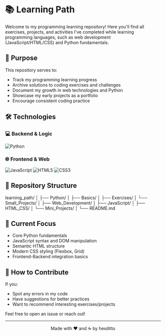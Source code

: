 # 📚 Learning Path

Welcome to my programming learning repository! Here you'll find all exercises, projects, and activities I've completed while learning programming languages, such as web development (JavaScript/HTML/CSS) and Python fundamentals.

## 🎯 Purpose

This repository serves to:
- Track my programming learning progress
- Archive solutions to coding exercises and challenges
- Document my growth in web technologies and Python
- Showcase my early projects as a portfolio
- Encourage consistent coding practice


## 🛠️ Technologies

### 💻 Backend & Logic
![Python](https://img.shields.io/badge/Python-3776AB?style=for-the-badge&logo=python&logoColor=white)

### 🌐 Frontend & Web
![JavaScript](https://img.shields.io/badge/JavaScript-F7DF1E?style=for-the-badge&logo=javascript&logoColor=black)
![HTML5](https://img.shields.io/badge/HTML5-E34F26?style=for-the-badge&logo=html5&logoColor=white)
![CSS3](https://img.shields.io/badge/CSS3-1572B6?style=for-the-badge&logo=css3&logoColor=white)

## 📂 Repository Structure
learning_path/
│
├── Python/
│ ├── Basics/
│ ├── Exercises/
│ └── Small_Projects/
│
├── Web_Development/
│ ├── JavaScript/
│ ├── HTML_CSS/
│ └── Mini_Projects/
│
└── README.md


## 🌱 Current Focus

- Core Python fundamentals
- JavaScript syntax and DOM manipulation
- Semantic HTML structure
- Modern CSS styling (Flexbox, Grid)
- Frontend-Backend integration basics


## 🤝 How to Contribute

If you:
- Spot any errors in my code
- Have suggestions for better practices
- Want to recommend interesting exercises/projects

Feel free to open an issue or reach out!

---

<div align="center">
Made with ❤️ and ☕ by hexditto
</div>
